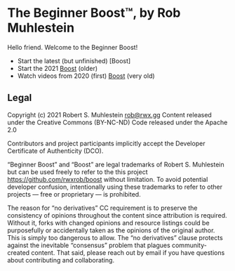 # The Beginner Boost™, by Rob Muhlestein

Hello friend. Welcome to the Beginner Boost!

* Start the latest (but unfinished) [Boost]
* Start the 2021 [Boost][2021] (older)
* Watch videos from 2020 (first) [Boost][2020] (very old)

[2021]: <https://github.com/rwxrob/boost/tree/old-20210722>
[2020]: <https://youtu.be/CI-FE2bKr7c>

## Legal

Copyright (c) 2021 Robert S. Muhlestein <rob@rwx.gg>
Content released under the Creative Commons (BY-NC-ND)
Code released under the Apache 2.0

Contributors and project participants implicitly accept the Developer
Certificate of Authenticity (DCO).

“Beginner Boost” and “Boost” are legal trademarks of Robert S.
Muhlestein but can be used freely to refer to the this project
https://github.com/rwxrob/boost without limitation. To avoid potential
developer confusion, intentionally using these trademarks to refer to
other projects — free or proprietary — is prohibited.

The reason for “no derivatives” CC requirement is to preserve the
consistency of opinions throughout the content since attribution is
required. Without it, forks with changed opinions and resource listings
could be purposefully or accidentally taken as the opinions of the
original author. This is simply too dangerous to allow. The “no
derivatives” clause protects against the inevitable “consensus” problem
that plagues community-created content. That said, please reach out by
email if you have questions about contributing and collaborating.
